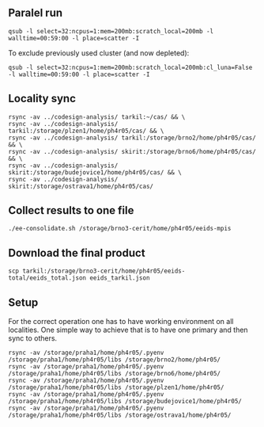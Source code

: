 ## Paralel run

```
qsub -l select=32:ncpus=1:mem=200mb:scratch_local=200mb -l walltime=00:59:00 -l place=scatter -I
```

To exclude previously used cluster (and now depleted):

```
qsub -l select=32:ncpus=1:mem=200mb:scratch_local=200mb:cl_luna=False -l walltime=00:59:00 -l place=scatter -I
```

## Locality sync

```
rsync -av ../codesign-analysis/ tarkil:~/cas/ && \
rsync -av ../codesign-analysis/ tarkil:/storage/plzen1/home/ph4r05/cas/ && \
rsync -av ../codesign-analysis/ tarkil:/storage/brno2/home/ph4r05/cas/ && \
rsync -av ../codesign-analysis/ skirit:/storage/brno6/home/ph4r05/cas/ && \
rsync -av ../codesign-analysis/ skirit:/storage/budejovice1/home/ph4r05/cas/ && \
rsync -av ../codesign-analysis/ skirit:/storage/ostrava1/home/ph4r05/cas/
```

## Collect results to one file

```
./ee-consolidate.sh /storage/brno3-cerit/home/ph4r05/eeids-mpis
```

## Download the final product

```
scp tarkil:/storage/brno3-cerit/home/ph4r05/eeids-total/eeids_total.json eeids_tarkil.json
```

## Setup

For the correct operation one has to have working environment on all localities.
One simple way to achieve that is to have one primary and then sync to others.

```
rsync -av /storage/praha1/home/ph4r05/.pyenv /storage/praha1/home/ph4r05/libs /storage/brno2/home/ph4r05/
rsync -av /storage/praha1/home/ph4r05/.pyenv /storage/praha1/home/ph4r05/libs /storage/brno6/home/ph4r05/
rsync -av /storage/praha1/home/ph4r05/.pyenv /storage/praha1/home/ph4r05/libs /storage/plzen1/home/ph4r05/
rsync -av /storage/praha1/home/ph4r05/.pyenv /storage/praha1/home/ph4r05/libs /storage/budejovice1/home/ph4r05/
rsync -av /storage/praha1/home/ph4r05/.pyenv /storage/praha1/home/ph4r05/libs /storage/ostrava1/home/ph4r05/
```

